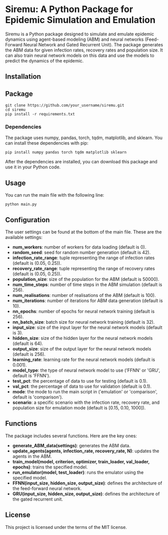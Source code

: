 # Siremu: A Python Package for Epidemic Simulation and Emulation

Siremu is a Python package designed to simulate and emulate epidemic dynamics using agent-based modeling (ABM) and neural networks (Feed-Forward Neural Network and Gated Recurrent Unit). The package generates the ABM data for given infection rates, recovery rates and population size. It can also train neural network models on this data and use the models to predict the dynamics of the epidemic.

## Installation

## Package

```
git clone https://github.com/your_username/siremu.git
cd siremu
pip install -r requirements.txt
```


### Dependencies

The package uses numpy, pandas, torch, tqdm, matplotlib, and sklearn. You can install these dependencies with pip:

```
pip install numpy pandas torch tqdm matplotlib sklearn
```

After the dependencies are installed, you can download this package and use it in your Python code.

## Usage

You can run the main file with the following line:

```
python main.py
```

## Configuration

The user settings can be found at the bottom of the main file. These are the available settings:

- **num_workers**: number of workers for data loading (default is 0).
- **random_seed**: seed for random number generation (default is 42).
- **infection_rate_range**: tuple representing the range of infection rates (default is (0.05, 0.25)).
- **recovery_rate_range**: tuple representing the range of recovery rates (default is (0.05, 0.25)).
- **population_size**: size of the population for the ABM (default is 50000).
- **num_time_steps**: number of time steps in the ABM simulation (default is 256).
- **num_realisations**: number of realisations of the ABM (default is 100).
- **num_iterations**: number of iterations for ABM data generation (default is 10).
- **nn_epochs**: number of epochs for neural network training (default is 256).
- **nn_batch_size**: batch size for neural network training (default is 32).
- **input_size**: size of the input layer for the neural network models (default is 3).
- **hidden_size**: size of the hidden layer for the neural network models (default is 64).
- **output_size**: size of the output layer for the neural network models (default is 256).
- **learning_rate**: learning rate for the neural network models (default is 0.001).
- **model_type**: the type of neural network model to use ('FFNN' or 'GRU', default is 'FFNN').
- **test_pct**: the percentage of data to use for testing (default is 0.1).
- **val_pct**: the percentage of data to use for validation (default is 0.1).
- **mode**: the mode to run the main script in ('emulation' or 'comparison', default is 'comparison').
- **scenario**: a specific scenario with the infection rate, recovery rate, and population size for emulation mode (default is [0.15, 0.10, 1000]).

## Functions

The package includes several functions. Here are the key ones:

- **generate_ABM_data(settings)**: generates the ABM data.
- **update_agents(agents, infection_rate, recovery_rate, N)**: updates the agents in the ABM.
- **train_model(model, criterion, optimizer, train_loader, val_loader, epochs)**: trains the specified model.
- **run_emulator(model, test_loader)**: runs the emulator using the specified model.
- **FFNN(input_size, hidden_size, output_size)**: defines the architecture of the feed-forward neural network.
- **GRU(input_size, hidden_size, output_size)**: defines the architecture of the gated recurrent unit.

## License

This project is licensed under the terms of the MIT license.